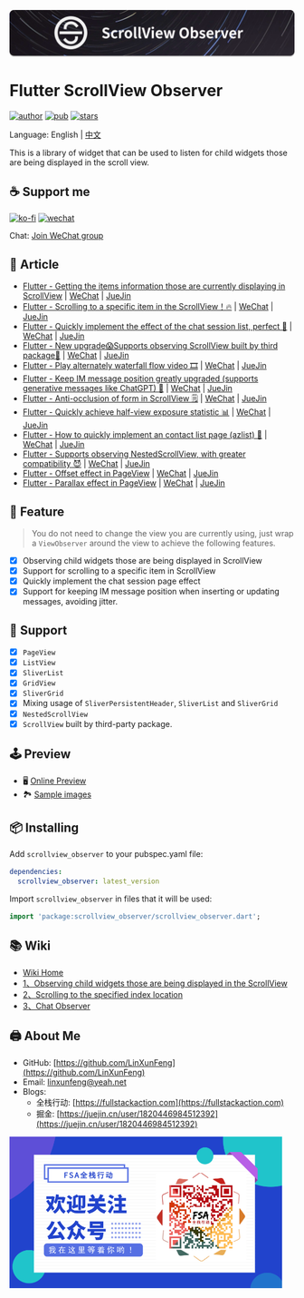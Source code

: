 ![](https://github.com/LinXunFeng/flutter_assets/raw/main/flutter_scrollview_observer/banner.png)

# Flutter ScrollView Observer

[![author](https://img.shields.io/badge/author-LinXunFeng-blue.svg?style=flat-square&logo=Iconify)](https://github.com/LinXunFeng/) [![pub](https://img.shields.io/pub/v/scrollview_observer?&style=flat-square&label=pub&logo=dart)](https://pub.dev/packages/scrollview_observer) [![stars](https://img.shields.io/github/stars/fluttercandies/flutter_scrollview_observer?style=flat-square&logo=github)](https://github.com/fluttercandies/flutter_scrollview_observer)

Language: English | [中文](https://github.com/fluttercandies/flutter_scrollview_observer/blob/main/README-zh.md)


This is a library of widget that can be used to listen for child widgets those are being displayed in the scroll view.

## ☕ Support me

[![ko-fi](https://ko-fi.com/img/githubbutton_sm.svg)](https://ko-fi.com/T6T4JKVRP) [![wechat](https://img.shields.io/static/v1?label=WeChat&message=WeChat&nbsp;Pay&color=brightgreen&style=for-the-badge&logo=WeChat)](https://cdn.jsdelivr.net/gh/FullStackAction/PicBed@resource20220417121922/image/202303181116760.jpeg)

Chat: [Join WeChat group](https://mp.weixin.qq.com/s/JBbMstn0qW6M71hh-BRKzw)

## 📖 Article

- [Flutter - Getting the items information those are currently displaying in ScrollView](https://medium.com/@linxunfeng/flutter-gets-the-items-information-those-are-currently-displaying-in-scrollview-6cb4f27f2536) | [WeChat](https://mp.weixin.qq.com/s/cN3qeinBPlo5rtEpoQBVVA) | [JueJin](https://juejin.cn/post/7103058155692621837)
- [Flutter - Scrolling to a specific item in the ScrollView！🔥](https://medium.com/@linxunfeng/flutter-scrolling-to-a-specific-item-in-the-scrollview-b89d3f10eee0) | [WeChat](https://mp.weixin.qq.com/s/fplqfBpXwvx6mEO6vflkww) | [JueJin](https://juejin.cn/post/7129888644290068487)
- [Flutter - Quickly implement the effect of the chat session list, perfect 💯](https://medium.com/@linxunfeng/flutter-quickly-implement-the-effect-of-the-chat-session-list-perfect-68c8acea4568) | [WeChat](https://mp.weixin.qq.com/s/xNiGuSLcJtDAiLoHuGWp6A) | [JueJin](https://juejin.cn/post/7152307272436154405)
- [Flutter - New upgrade😱Supports observing ScrollView built by third package💪](https://medium.com/@linxunfeng/flutter-new-upgrade-supports-observing-scrollview-built-by-third-package-2e5af3d84c64) | [WeChat](https://mp.weixin.qq.com/s/FMXPyT-lX8YOXVmbLCsVUA) | [JueJin](https://juejin.cn/post/7240751116702269477)
- [Flutter - Play alternately waterfall flow video 🎞](https://medium.com/@linxunfeng/flutter-play-alternately-waterfall-flow-video-015279bc8e14) | [WeChat](https://mp.weixin.qq.com/s/miP5CfKtcRhFGr08ot5wOg) | [JueJin](https://juejin.cn/post/7243240589293142077)
- [Flutter - Keep IM message position greatly upgraded (supports generative messages like ChatGPT) 🤖](https://medium.com/@linxunfeng/flutter-keep-im-message-position-greatly-upgraded-supports-generative-messages-like-chatgpt-2b199a7b14e7) | [WeChat](https://mp.weixin.qq.com/s/Y3EN9ZpLb6HLke2vkw0Zwg) | [JueJin](https://juejin.cn/post/7245753944180523067)
- [Flutter - Anti-occlusion of form in ScrollView 🗒](https://medium.com/@linxunfeng/flutter-anti-occlusion-of-form-in-scrollview-ad8bde15e18d) | [WeChat](https://mp.weixin.qq.com/s/iaHyYMjZSPBggLw2yZv8dQ) | [JueJin](https://juejin.cn/spost/7266455050632921107)
- [Flutter - Quickly achieve half-view exposure statistic 📊](https://medium.com/@linxunfeng/flutter-quickly-achieve-half-view-exposure-statistic-097fd4b237ef) | [WeChat](https://mp.weixin.qq.com/s/gNFX4Au4esftgTPXHvB4LQ) | [JueJin](https://juejin.cn/post/7271248528998121512)
- [Flutter - How to quickly implement an contact list page (azlist) 📓](https://medium.com/@linxunfeng/flutter-how-to-quickly-implement-an-contact-list-page-azlist-829bbef12d8f) | [WeChat](https://mp.weixin.qq.com/s/1bmYSvtOYX83DLncvnBjqA) | [JueJin](https://juejin.cn/post/7294884963631497254)
- [Flutter - Supports observing NestedScrollView, with greater compatibility 😈](https://medium.com/@linxunfeng/flutter-supports-observing-nestedscrollview-with-greater-compatibility-86f49dce7955) | [WeChat](https://mp.weixin.qq.com/s/1dsmRg8q2VJ6HzasLgoVpA) | [JueJin](https://juejin.cn/post/7388444606456840211)
- [Flutter - Offset effect in PageView](https://medium.com/@linxunfeng/flutter-offset-effect-in-pageview-cec39572d56a) | [WeChat](https://mp.weixin.qq.com/s/Q8zk89bgr_8bgWQ4F86VUQ) | [JueJin](https://juejin.cn/post/7411516362916216859)
- [Flutter - Parallax effect in PageView](https://medium.com/@linxunfeng/flutter-parallax-effect-in-pageview-ccff6b0b34aa) | [WeChat](https://mp.weixin.qq.com/s/Fi-X2eJRWj17sqCcVqbPRQ) | [JueJin](https://juejin.cn/post/7416655730214699017)

## 🔨 Feature

> You do not need to change the view you are currently using, just wrap a `ViewObserver` around the view to achieve the following features.

- [x] Observing child widgets those are being displayed in ScrollView
- [x] Support for scrolling to a specific item in ScrollView
- [x] Quickly implement the chat session page effect
- [x] Support for keeping IM message position when inserting or updating messages, avoiding jitter.

## 🎀 Support

- [x] `PageView`
- [x] `ListView`
- [x] `SliverList`
- [x] `GridView`
- [x] `SliverGrid`
- [x] Mixing usage of `SliverPersistentHeader`, `SliverList` and `SliverGrid`
- [x] `NestedScrollView`
- [x] `ScrollView` built by third-party package.

## 🕹 Preview

- 🖥 [Online Preview](https://fluttercandies.github.io/flutter_scrollview_observer/)
- 🏞 [Sample images](https://github.com/fluttercandies/flutter_scrollview_observer/wiki/Example)

## 📦 Installing

Add `scrollview_observer` to your pubspec.yaml file:


```yaml
dependencies:
  scrollview_observer: latest_version
```

Import `scrollview_observer` in files that it will be used:

```dart
import 'package:scrollview_observer/scrollview_observer.dart';
```

## 📚 Wiki

- [Wiki Home](https://github.com/fluttercandies/flutter_scrollview_observer/wiki)
- [1、Observing child widgets those are being displayed in the ScrollView](https://github.com/fluttercandies/flutter_scrollview_observer/wiki/1%E3%80%81Observing-child-widgets-those-are-being-displayed-in-the-ScrollView)
- [2、Scrolling to the specified index location](https://github.com/fluttercandies/flutter_scrollview_observer/wiki/2%E3%80%81Scrolling-to-the-specified-index-location)
- [3、Chat Observer](https://github.com/fluttercandies/flutter_scrollview_observer/wiki/3%E3%80%81Chat-Observer)

## 🖨 About Me

- GitHub: [https://github.com/LinXunFeng](https://github.com/LinXunFeng)
- Email: [linxunfeng@yeah.net](mailto:linxunfeng@yeah.net)
- Blogs: 
  - 全栈行动: [https://fullstackaction.com](https://fullstackaction.com)
  - 掘金: [https://juejin.cn/user/1820446984512392](https://juejin.cn/user/1820446984512392) 

<img height="267.5" width="481.5" src="https://github.com/LinXunFeng/LinXunFeng/raw/master/static/img/FSAQR.png"/>